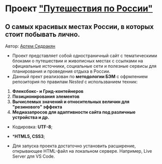 # Проект ["Путешествия по России"](https://artemsedrakyan.github.io/russian-travel/)

## О самых красивых местах России, в которых стоит побывать лично.

Автор: [Артем Седракян](https://github.com/ArtemSedrakyan)

* Проект представляет собой одностраничный сайт с тематическими блоками о путешествии и живописных местах с ссылками на официальные источники, социальные сети и полезные сервисы для планирования и проведения отдыха в России.
* Данный прект реализован по **методологии БЭМ** с офрмлением репозитория по правилам _Nested_ с использванием техник:

1. **Флексбокс- и Грид-контейнеров**
2. **Позиционирования элементов**
3. **Вычислемых значений и относительных величин для "резинового" эффекта**
4. **Медиазапросов для адаптивности сайта под различные устройства и др.**

* Кодировка: **UTF-8**;
* ***HTML5, CSS3**;

* Для запуска проекта достаточно установить расширение, открывающее HTML-файл на локальном сервере. Например, Live Server для VS Code.
